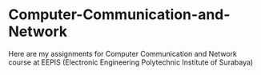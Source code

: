 # Computer-Communication-and-Network

Here are my assignments for Computer Communication and Network course at EEPIS (Electronic Engineering Polytechnic Institute of Surabaya)
